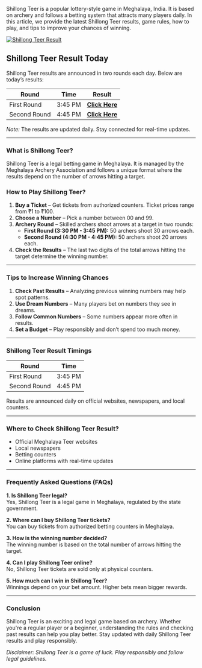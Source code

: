 Shillong Teer is a popular lottery-style game in Meghalaya, India. It is based on archery and follows a betting system that attracts many players daily. In this article, we provide the latest Shillong Teer results, game rules, how to play, and tips to improve your chances of winning.

[![Shillong Teer Result](https://raw.githubusercontent.com/shillongteerresult/images/refs/heads/main/Shillong%20Teer%20Result.png)](https://shillongteerr.com)


## **Shillong Teer Result Today**

Shillong Teer results are announced in two rounds each day. Below are today’s results:

| Round | Time | Result |
|--------|-------|---------|
| First Round | 3:45 PM | **[Click Here](https://shillongteerr.com)** |
| Second Round | 4:45 PM | **[Click Here](https://shillongteerr.com)** |

*Note:* The results are updated daily. Stay connected for real-time updates.

---

### **What is Shillong Teer?**

Shillong Teer is a legal betting game in Meghalaya. It is managed by the Meghalaya Archery Association and follows a unique format where the results depend on the number of arrows hitting a target.

### **How to Play Shillong Teer?**

1. **Buy a Ticket** – Get tickets from authorized counters. Ticket prices range from ₹1 to ₹100.
2. **Choose a Number** – Pick a number between 00 and 99.
3. **Archery Round** – Skilled archers shoot arrows at a target in two rounds:
   - **First Round (3:30 PM - 3:45 PM):** 50 archers shoot 30 arrows each.
   - **Second Round (4:30 PM - 4:45 PM):** 50 archers shoot 20 arrows each.
4. **Check the Results** – The last two digits of the total arrows hitting the target determine the winning number.

---

### **Tips to Increase Winning Chances**

1. **Check Past Results** – Analyzing previous winning numbers may help spot patterns.
2. **Use Dream Numbers** – Many players bet on numbers they see in dreams.
3. **Follow Common Numbers** – Some numbers appear more often in results.
4. **Set a Budget** – Play responsibly and don’t spend too much money.

---

### **Shillong Teer Result Timings**

| Round | Time |
|--------|-------|
| First Round | 3:45 PM |
| Second Round | 4:45 PM |

Results are announced daily on official websites, newspapers, and local counters.

---

### **Where to Check Shillong Teer Result?**

- Official Meghalaya Teer websites
- Local newspapers
- Betting counters
- Online platforms with real-time updates

---

### **Frequently Asked Questions (FAQs)**

**1. Is Shillong Teer legal?**  
Yes, Shillong Teer is a legal game in Meghalaya, regulated by the state government.

**2. Where can I buy Shillong Teer tickets?**  
You can buy tickets from authorized betting counters in Meghalaya.

**3. How is the winning number decided?**  
The winning number is based on the total number of arrows hitting the target.

**4. Can I play Shillong Teer online?**  
No, Shillong Teer tickets are sold only at physical counters.

**5. How much can I win in Shillong Teer?**  
Winnings depend on your bet amount. Higher bets mean bigger rewards.

---

### **Conclusion**

Shillong Teer is an exciting and legal game based on archery. Whether you're a regular player or a beginner, understanding the rules and checking past results can help you play better. Stay updated with daily Shillong Teer results and play responsibly.

*Disclaimer: Shillong Teer is a game of luck. Play responsibly and follow legal guidelines.*


